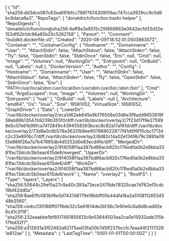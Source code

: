 [
{
"Id": "sha256:dd3dce087c63ea691bfcc766f7674309f06ac747cca3929cc9c0d6bc8daca6a3",
"RepoTags": [
"donaldrich/function:hashi-helper"
],
"RepoDigests": [
"donaldrich/function@sha256:4aff9a3e8515c25f669863e0642ecfd33d32e153df62b1dc96a65b20c5262158"
],
"Parent": "",
"Comment": "buildkit.dockerfile.v0",
"Created": "2020-08-09T18:52:01.050386307Z",
"Container": "",
"ContainerConfig": {
"Hostname": "",
"Domainname": "",
"User": "",
"AttachStdin": false,
"AttachStdout": false,
"AttachStderr": false,
"Tty": false,
"OpenStdin": false,
"StdinOnce": false,
"Env": null,
"Cmd": null,
"Image": "",
"Volumes": null,
"WorkingDir": "",
"Entrypoint": null,
"OnBuild": null,
"Labels": null
},
"DockerVersion": "",
"Author": "",
"Config": {
"Hostname": "",
"Domainname": "",
"User": "",
"AttachStdin": false,
"AttachStdout": false,
"AttachStderr": false,
"Tty": false,
"OpenStdin": false,
"StdinOnce": false,
"Env": [
"PATH=/usr/local/sbin:/usr/local/bin:/usr/sbin:/usr/bin:/sbin:/bin"
],
"Cmd": null,
"ArgsEscaped": true,
"Image": "",
"Volumes": null,
"WorkingDir": "",
"Entrypoint": [
"tusk"
],
"OnBuild": null,
"Labels": null
},
"Architecture": "amd64",
"Os": "linux",
"Size": 19581052,
"VirtualSize": 19581052,
"GraphDriver": {
"Data": {
"LowerDir": "/var/lib/docker/overlay2/eca1d62eb645e9b176506e03d6e3f9add9653819f58eb89b13547b9239b355f0/diff:/var/lib/docker/overlay2/7f23d17f9e275998e5c07e61b96fca7412849c4394558393bcec8c82a17a161d/diff:/var/lib/docker/overlay2/73d8a0c6b578a36331b9ee907669022877f41d5f6f10cbc1713dc2c33e8916c7/diff:/var/lib/docker/overlay2/8d82c14a02e1349b79c3891a09f2e886f26a7a7b47885db4d0252d0e83ecd4fe/diff",
"MergedDir": "/var/lib/docker/overlay2/914058f1aa387bd86acb820c176ed0a0b2e8bba3381fac13dcdc5b0eac615de6/merged",
"UpperDir": "/var/lib/docker/overlay2/914058f1aa387bd86acb820c176ed0a0b2e8bba3381fac13dcdc5b0eac615de6/diff",
"WorkDir": "/var/lib/docker/overlay2/914058f1aa387bd86acb820c176ed0a0b2e8bba3381fac13dcdc5b0eac615de6/work"
},
"Name": "overlay2"
},
"RootFS": {
"Type": "layers",
"Layers": [
"sha256:50644c29ef5a27c9a40c393a73ece2479de78325cae7d762ef3cdc19bf42dd0a",
"sha256:8ae61fc083bf9e0d7437d6179e16bbff05b44dfa16a2a51081126534548b3560",
"sha256:cedcc130186ff07f8de32c5e61614de2bf36c7e90e0c6a8d8cad92e6cd1c2f16",
"sha256:232eaabbe1bf6017481855613c6e53644503ea2ca0e15932ade315b17fed32f7",
"sha256:a312931a3f02482a62175ae03fa00b7d5ff237bccfc7eaa44f21170291e812ae"
]
},
"Metadata": {
"LastTagTime": "0001-01-01T00:00:00Z"
}
}
]
